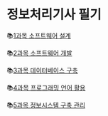 

# 정보처리기사 필기

📚[1과목 소프트웨어 설계](https://www.notion.so/1-9b9bec4b069a4666aa93315a04efb54a)

📚[2과목 소프트웨어 개발](https://www.notion.so/2-c9e8eede7d7d4057b9283b9c1634c325)

📚[3과목 데이터베이스 구축](https://www.notion.so/3-c035c1b3af34436cbb89a8043a1aab1d)

📚[4과목 프로그래밍 언어 활용](https://www.notion.so/4-9a2bd4043f87403da1d2a18c047ad7d8)

📚[5과목 정보시스템 구축 관리](https://www.notion.so/5-9959327d714b4a9886e59095be699b01)

